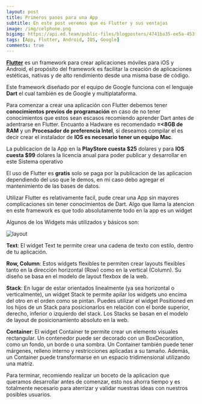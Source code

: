 ```yaml
---
layout: post
title: Primeros pasos para una App
subtitle: En este post veremos que es Flutter y sus ventajas
image: /img/celphone.png
bigimg: https://api.ed.team/public-files/blogposters/4741ba35-ee5a-453f-baeb-9afe00962e37.png
tags: [App, Flutter, Android, IOS, Google]
comments: true
---
```


**[Flutter](https://flutter-es.io)** es un framework para crear aplicaciones móviles para iOS y Android, el propósito del framework es facilitar la creación de aplicaciones estéticas, nativas y de alto rendimiento desde una misma base de código.

Este framework diseñado por el equipo de Google funciona con el lenguaje **Dart** el cual también es de Google y multiplataforma.

Para comenzar a crear una aplicación con Flutter debemos tener **conocimientos previos de programación** en caso de no tener conocimientos que estos sean escasos recomiendo aprender Dart antes de adentrarse en Flutter.
Encuanto a Hadware es recomendado **=<8GB de RAM** y un **Procesador de preferencia Intel**, si deseamos compilar el es decir crear el instalador de **IOS es necesario tener un equipo Mac**.

La publicacion de la App en la **PlayStore cuesta $25** dolares y para **IOS cuesta $99** dolares la licencia anual para poder publicar y desarrollar en este Sistema operativo

El uso de Flutter es **gratis** solo se paga por la publicacion de las aplicacion dependiendo del uso que le demos, en mi caso debo agregar el mantenimiento de las bases de datos.

Utilizar Flutter es relativamente facil, pude crear una App sin mayores complicaciones sin tener conocimientos de Dart. Algo que llama la atencion en este framework es que todo absolutamente todo en la app es un widget

Algunos de los Widgets más utilizados y básicos son:

![layout](https://flutter-es.io/assets/ui/layout/title-section-parts-91480d296e122c9cf2994439b82da0c43df795c1085ec6efb9a916da371248c5.png)

**Text**: El widget Text te permite crear una cadena de texto con estilo, dentro de tu aplicación.

**Row, Column**: Estos widgets flexibles te permiten crear layouts flexibles tanto en la dirección horizontal (Row) como en la vertical (Column). Su diseño se basa en el modelo de layout flexbox de la web.

**Stack**: En lugar de estar orientados linealmente (ya sea horizontal o verticalmente), un widget Stack te permite apilar los widgets uno encima del otro en el orden como se pintan. Puedes utilizar el widget Positioned en los hijos de un Stack para posicionarlos en relación con el borde superior, derecho, inferior o izquierdo del stack. Los Stacks se basan en el modelo de layout de posicionamiento absoluto en la web.

**Container**: El widget Container te permite crear un elemento visuales rectangular. Un contenedor puede ser decorado con un BoxDecoration, como un fondo, un borde o una sombra. Un Container también puede tener márgenes, relleno interno y restricciones aplicadas a su tamaño. Además, un Container puede transformarse en un espacio tridimensional utilizando una matriz.

Para terminar, recomiendo realizar un boceto de la aplicacion que queramos desarrollar antes de comenzar, esto nos ahorra tiempo y es totalmente necesario para aterrizar y validar nuestras ideas con nuestros posibles usuarios.


